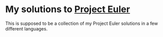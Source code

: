 My solutions to [Project Euler][projecteuler]
=============================================

This is supposed to be a collection of my Project Euler solutions in a few
different languages.

[projecteuler]: http://projecteuler.net
